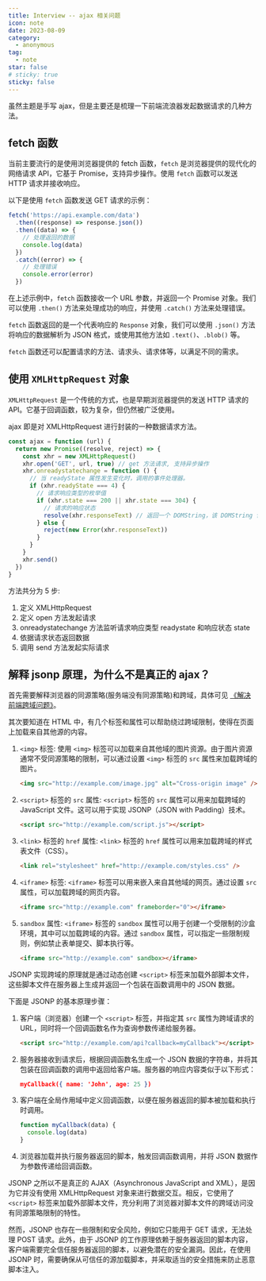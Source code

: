 ```yaml
---
title: Interview -- ajax 相关问题
icon: note
date: 2023-08-09
category:
  - anonymous
tag:
  - note
star: false
# sticky: true
sticky: false
---
```


虽然主题是手写 ajax，但是主要还是梳理一下前端流浪器发起数据请求的几种方法。

## fetch 函数

当前主要流行的是使用浏览器提供的 fetch 函数，`fetch` 是浏览器提供的现代化的网络请求 API，它基于 Promise，支持异步操作。使用 `fetch` 函数可以发送 HTTP 请求并接收响应。

以下是使用 `fetch` 函数发送 GET 请求的示例：

```javascript
fetch('https://api.example.com/data')
  .then((response) => response.json())
  .then((data) => {
    // 处理返回的数据
    console.log(data)
  })
  .catch((error) => {
    // 处理错误
    console.error(error)
  })
```

在上述示例中，`fetch` 函数接收一个 URL 参数，并返回一个 Promise 对象。我们可以使用 `.then()` 方法来处理成功的响应，并使用 `.catch()` 方法来处理错误。

`fetch` 函数返回的是一个代表响应的 `Response` 对象，我们可以使用 `.json()` 方法将响应的数据解析为 JSON 格式，或使用其他方法如 `.text()`、`.blob()` 等。

`fetch` 函数还可以配置请求的方法、请求头、请求体等，以满足不同的需求。

## 使用 `XMLHttpRequest` 对象

`XMLHttpRequest` 是一个传统的方式，也是早期浏览器提供的发送 HTTP 请求的 API。它基于回调函数，较为复杂，但仍然被广泛使用。

ajax 即是对 XMLHttpRequest 进行封装的一种数据请求方法。

```js
const ajax = function (url) {
  return new Promise((resolve, reject) => {
    const xhr = new XMLHttpRequest()
    xhr.open('GET', url, true) // get 方法请求, 支持异步操作
    xhr.onreadystatechange = function () {
      // 当 readyState 属性发生变化时，调用的事件处理器。
      if (xhr.readyState === 4) {
        // 请求响应类型的枚举值
        if (xhr.state === 200 || xhr.state === 304) {
          // 请求的响应状态
          resolve(xhr.responseText) // 返回一个 DOMString，该 DOMString 包含对请求的响应，如果请求未成功或尚未发送，则返回 null。
        } else {
          reject(new Error(xhr.responseText))
        }
      }
    }
    xhr.send()
  })
}
```

方法共分为 5 步:

1. 定义 XMLHttpRequest
2. 定义 open 方法发起请求
3. onreadystatechange 方法监听请求响应类型 readystate 和响应状态 state
4. 依据请求状态返回数据
5. 调用 send 方法发起实际请求

## 解释 jsonp 原理，为什么不是真正的 ajax？

首先需要解释浏览器的同源策略(服务端没有同源策略)和跨域，具体可见 [《解决前端跨域问题》](../Framework/webpack01.md)。

其次要知道在 HTML 中，有几个标签和属性可以帮助绕过跨域限制，使得在页面上加载来自其他源的内容。

1. `<img>` 标签: 使用 `<img>` 标签可以加载来自其他域的图片资源。由于图片资源通常不受同源策略的限制，可以通过设置 `<img>` 标签的 `src` 属性来加载跨域的图片。

   ```html
   <img src="http://example.com/image.jpg" alt="Cross-origin image" />
   ```

2. `<script>` 标签的 `src` 属性: `<script>` 标签的 `src` 属性可以用来加载跨域的 JavaScript 文件。这可以用于实现 JSONP（JSON with Padding）技术。

   ```html
   <script src="http://example.com/script.js"></script>
   ```

3. `<link>` 标签的 `href` 属性: `<link>` 标签的 `href` 属性可以用来加载跨域的样式表文件（CSS）。

   ```html
   <link rel="stylesheet" href="http://example.com/styles.css" />
   ```

4. `<iframe>` 标签: `<iframe>` 标签可以用来嵌入来自其他域的网页。通过设置 `src` 属性，可以加载跨域的网页内容。

   ```html
   <iframe src="http://example.com" frameborder="0"></iframe>
   ```

5. `sandbox` 属性: `<iframe>` 标签的 `sandbox` 属性可以用于创建一个受限制的沙盒环境，其中可以加载跨域的内容。通过 `sandbox` 属性，可以指定一些限制规则，例如禁止表单提交、脚本执行等。

   ```html
   <iframe src="http://example.com" sandbox></iframe>
   ```

JSONP 实现跨域的原理就是通过动态创建 `<script>` 标签来加载外部脚本文件，这些脚本文件在服务器上生成并返回一个包装在函数调用中的 JSON 数据。

下面是 JSONP 的基本原理步骤：

1. 客户端（浏览器）创建一个 `<script>` 标签，并指定其 `src` 属性为跨域请求的 URL，同时将一个回调函数名作为查询参数传递给服务器。

   ```html
   <script src="http://example.com/api?callback=myCallback"></script>
   ```

2. 服务器接收到请求后，根据回调函数名生成一个 JSON 数据的字符串，并将其包装在回调函数的调用中返回给客户端。服务器的响应内容类似于以下形式：

   ```json
   myCallback({ name: 'John', age: 25 })
   ```

3. 客户端在全局作用域中定义回调函数，以便在服务器返回的脚本被加载和执行时调用。

   ```javascript
   function myCallback(data) {
     console.log(data)
   }
   ```

4. 浏览器加载并执行服务器返回的脚本，触发回调函数调用，并将 JSON 数据作为参数传递给回调函数。

JSONP 之所以不是真正的 AJAX（Asynchronous JavaScript and XML），是因为它并没有使用 XMLHttpRequest 对象来进行数据交互。相反，它使用了 `<script>` 标签来加载外部脚本文件，充分利用了浏览器对脚本文件的跨域访问没有同源策略限制的特性。

然而，JSONP 也存在一些限制和安全风险，例如它只能用于 GET 请求，无法处理 POST 请求。此外，由于 JSONP 的工作原理依赖于服务器返回的脚本内容，客户端需要完全信任服务器返回的脚本，以避免潜在的安全漏洞。因此，在使用 JSONP 时，需要确保从可信任的源加载脚本，并采取适当的安全措施来防止恶意脚本注入。
